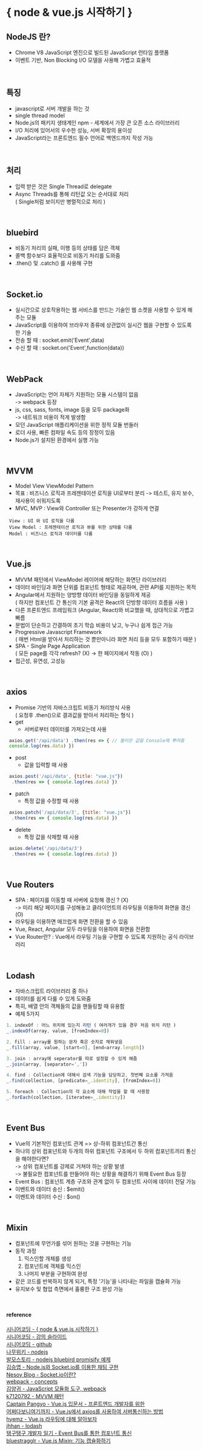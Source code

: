 # { node & vue.js 시작하기 }

## NodeJS 란?
+ Chrome V8 JavaScript 엔진으로 빌드된 JavaScript 런타임 플랫폼
+ 이벤트 기반, Non Blocking I/O 모델을 사용해 가볍고 효율적

<br>
 
## 특징
+ javascript로 서버 개발을 하는 것
+ single thread model
+ Node.js의 패키지 생태계인 npm - 세계에서 가장 큰 오픈 소스 라이브러리
+ I/O 처리에 있어서의 우수한 성능, 서버 확장의 용이성
+ JavaScript라는 프론트엔드 필수 언어로 백엔드까지 작성 가능

<br>

## 처리
+ 입력 받은 것은 Single Thread로 delegate
+ Async Threads를 통해 리턴값 오는 순서대로 처리  
  ( Single처럼 보이지만 병렬적으로 처리 )  

<br>

## bluebird
+ 비동기 처리의 실패, 이행 등의 상태를 담은 객체
+ 콜백 함수보다 효율적으로 비동기 처리를 도와줌
+ .then() 및 .catch() 를 사용해 구현

<br>

## Socket.io
+ 실시간으로 상호작용하는 웹 서비스를 만드는 기술인 웹 소켓을 사용할 수 있게 해주는 모듈
+ JavaScript를 이용하여 브라우저 종류에 상관없이 실시간 웹을 구현할 수 있도록 한 기술
+ 전송 할 때 : socket.emit('Event',data)
+ 수신 할 때 : socket.on('Event',function(data))

<br>

## WebPack
+ JavaScript는 언어 자체가 지원하는 모듈 시스템이 없음   
  -> webpack 등장  
+ js, css, sass, fonts, image 등을 모두 package화   
  -> 네트워크 비용이 적게 발생함  
+ 모던 JavaScript 애플리케이션을 위한 정적 모듈 번들러  
+ 로더 사용, 빠른 컴파일 속도 등의 장정이 있음
+ Node.js가 설치된 환경에서 실행 가능

<br>

## MVVM
+ Model View ViewModel Pattern
+ 목표 : 비즈니스 로직과 프레젠테이션 로직을 UI로부터 분리
  -> 테스트, 유지 보수, 재사용이 쉬워지도록  
+ MVC, MVP : View와 Controller 또는 Presenter가 강하게 연결  
```
 View : UI 와 UI 로직을 다룸
 View Model : 프레젠테이션 로직과 뷰를 위한 상태를 다룸
 Model : 비즈니스 로직과 데이터를 다룸
```  

<br>

## Vue.js
+ MVVM 패턴에서 ViewModel 레이어에 해당하는 화면단 라이브러리
+ 데이터 바인딩과 화면 단위를 컴포넌트 형태로 제공하며, 관련 API를 지원하는 목적
+ Angular에서 지원하는 양방향 데이터 바인딩을 동일하게 제공  
  ( 하지만 컴포넌트 간 통신의 기본 골격은 React의 단방향 데이터 흐름을 사용 )  
+ 다른 프론트엔드 프레임워크 (Angular, React)와 비교했을 때, 상대적으로 가볍고 빠름
+ 문법이 단순하고 간결하여 초기 학습 비용이 낮고, 누구나 쉽게 접근 가능
+ Progressive Javascript Framework   
  ( 매번 Html을 받아서 처리하는 것 뿐만아니라 화면 처리 등을 모두 포함하기 때문 )  
+ SPA - Single Page Application  
  ( 모든 page를 각각 refresh? (X) -> 한 페이지에서 작동 (O) )  
+ 접근성, 유연성, 고성능

<br>

## axios
+ Promise 기반의 자바스크립트 비동기 처리방식 사용  
  ( 요청후 .then()으로 결과값을 받아서 처리하는 형식 )  
+ get
  + 서버로부터 데이터를 가져오는데 사용  
 ```javascript
  axios.get('/api/data') .then(res => { // 불러온 값을 Console에 뿌려줌
  console.log(res.data) })
 ```  
+ post
  + 값을 입력할 때 사용  
 ```javascript
  axios.post('/api/data', {title: "vue.js"}) 
   .then(res => { console.log(res.data) })
 ```  
+ patch
  + 특정 값을 수정할 때 사용  
 ```javascript
  axios.patch('/api/data/3', {title: "vue.js"}) 
   .then(res => { console.log(res.data) })
 ```  
+ delete
  + 특정 값을 삭제할 때 사용  
 ```javascript
  axios.delete('/api/data/3') 
   .then(res => { console.log(res.data) })
 ```  

<br>

## Vue Routers
+ SPA : 페이지를 이동할 때 서버에 요청해 갱신 ? (X)  
  -> 미리 해당 페이지를 구성해놓고 클라이언트의 라우팅을 이용하여 화면을 갱신 (O)  
+ 라우팅을 이용하면 매끄럽게 화면 전환을 할 수 있음
+ Vue, React, Angular 모두 라우팅을 이용하여 화면을 전환함
+ Vue Router란? : Vue에서 라우팅 기능을 구현할 수 있도록 지원하는 공식 라이브러리

<br>

## Lodash
+ 자바스크립트 라이브러리 중 하나
+ 데이터를 쉽게 다룰 수 있게 도와줌
+ 특히, 배열 안의 객체들의 값을 핸들링할 때 유용함
+ 예제 5가지  
```javascript
1. indexOf : 어느 위치에 있는지 리턴 ( 여러개가 있을 경우 처음 위치 리턴 )
_.indexOf(array, value, [fromIndex=0])

2. fill : array를 원하는 문자 혹은 숫자로 채워넣음
_.fill(array, value, [start=0], [end=array.length])

3. join : array에 seperator를 따로 설정할 수 있게 해줌
_.join(array, [separator=','])

4. find : Collection에 대해서 검색 기능을 담당하고, 첫번째 요소를 가져옴
_.find(collection, [predicate=_.identity], [fromIndex=0])

5. foreach : Collection의 각 요소에 대해 작업을 할 때 사용함
_.forEach(collection, [iteratee=_.identity])
```  

<br>

## Event Bus
+ Vue의 기본적인 컴포넌트 관계 => 상-하위 컴포넌트간 통신
+ 하나의 상위 컴포넌트와 두개의 하위 컴포넌트 구조에서 두 하위 컴포넌트끼리 통신을 해야한다면?  
  -> 상위 컴포넌트를 강제로 거쳐야 하는 상황 발생  
  -> 불필요한 컴포넌트를 만들어야 하는 상황을 해결하기 위해 Event Bus 등장  
+ Event Bus : 컴포넌트 계층 구조와 관계 없이 두 컴포넌트 사이에 데이터 전달 가능  
+ 이벤트와 데이터 송신 : $emit()
+ 이벤트와 데이터 수신 : $on()
  
<br>

## Mixin
+ 컴포넌트에 무언가를 섞어 원하는 것을 구현하는 기능
+ 동작 과정
  1. 믹스인할 개체를 생성
  2. 컴포넌트에 객체를 믹스인
  3. 나머지 부분을 구현하여 완성
+ 같은 코드를 반복하지 않게 되거, 특정 '기능'을 나타내는 파일을 캡슐화 가능
+ 유지보수 및 협업 측면에서 훌륭한 구조 완성 가능

<br>


#### reference
[ 시니어코딩 - { node & vue.js 시작하기 } ](https://www.youtube.com/watch?v=pc1jgmuS02M&list=PLEOnZ6GeucBX5H60GtICsoDs9LaFQVDPz&ab_channel=%EC%8B%9C%EB%8B%88%EC%96%B4%EC%BD%94%EB%94%A9)  
[ 시니어코딩 - 강의 슬라이드 ](https://docs.google.com/presentation/d/1mi1Qp6vsb8H09ChmuCwnGLUfEmb1ZRRhOy0YMJzfSbw/edit#slide=id.g448eca9d39_0_46)  
[ 시니어코딩 - github ](https://github.com/indiflex/nodevue)  
[ 나무위키 - nodejs ](https://namu.wiki/w/Node.js?from=Nodejs)   
[ 발모스토리 - nodejs bluebird promisify 예제 ](https://balmostory.tistory.com/72)  
[ 김승엽 - Node.js와 Socket.io를 이용한 채팅 구현 ](https://berkbach.com/node-js%EC%99%80-socket-io%EB%A5%BC-%EC%9D%B4%EC%9A%A9%ED%95%9C-%EC%B1%84%ED%8C%85-%EA%B5%AC%ED%98%84-1-cb215954847b)  
[ Nesoy Blog - Socket.io이란? ](https://nesoy.github.io/articles/2017-04/Socket.io)  
[ webpack - concepts ](https://webpack.kr/concepts/)  
[ 김양귀 - JavaScript 모듈화 도구, webpack ](https://d2.naver.com/helloworld/0239818)  
[ k7120792 - MVVM 패턴 ](https://velog.io/@k7120792/Model-View-ViewModel-Pattern)  
[ Captain Pangyo - Vue.js 입문서 - 프론트엔드 개발자를 위한 ](https://joshua1988.github.io/web-development/vuejs/vuejs-tutorial-for-beginner/)  
[ 어쩌다보니여기까지 - Vue.js에서 axios를 사용하여 서버통신하는 방법 ](https://uxgjs.tistory.com/138)    
[ hyemz - Vue.js 라우팅에 대해 알아보자 ](https://velog.io/@hyemz/Vue.js-%EB%9D%BC%EC%9A%B0%ED%8C%85%EC%97%90-%EB%8C%80%ED%95%B4-%EC%95%8C%EC%95%84%EB%B3%B4%EC%9E%90-1)  
[ jhhan - lodash ](https://jhhan009.tistory.com/48)  
[ 탱구탱구 개발자 일기 - Event Bus를 통한 컴포넌트 통신 ](https://tangoo91.tistory.com/9)  
[ bluestragglr - Vue.js Mixin: 기능 캡슐화하기 ](https://velog.io/@bluestragglr/Vue.js-Mixin-%EA%B8%B0%EB%8A%A5-%EB%B0%98%EB%B3%B5-%EC%A0%9C%EA%B1%B0%ED%95%98%EA%B8%B0)  
